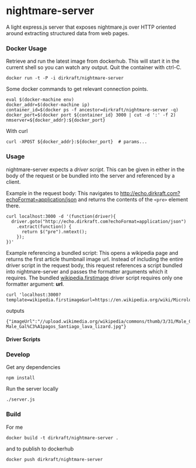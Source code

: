 nightmare-server
================

A light express.js server that exposes nightmare.js over HTTP
oriented around extracting structured data from web pages.



### Docker Usage ###

Retrieve and run the latest image from dockerhub. This will
start it in the current shell so you can watch any output.
Quit the container with ctrl-C.

    docker run -t -P -i dirkraft/nightmare-server

Some docker commands to get relevant connection points.

    eval $(docker-machine env)
    docker_addr=$(docker-machine ip)
    container_id=$(docker ps -f ancestor=dirkraft/nightmare-server -q)
    docker_port=$(docker port ${container_id} 3000 | cut -d ':' -f 2)
    nmserver=${docker_addr}:${docker_port}

With curl

    curl -XPOST ${docker_addr}:${docker_port}  # params...


### Usage ###

nightmare-server expects a *driver script*. This can be given in
either in the body of the request or be bundled into the server and
referenced by a client.

Example in the request body:
This navigates to http://echo.dirkraft.com?echoFormat=application/json
and returns the contents of the `<pre>` element there.

    curl localhost:3000 -d '(function(driver){
      driver.goto("http://echo.dirkraft.com?echoFormat=application/json")
        .extract(function() {
          return $("pre").nmtext();
        });
    })'

Example referencing a bundled script:
This opens a wikipedia page and returns the first article thumbnail 
image url. Instead of including the entire driver script in the request 
body, this request references a script bundled into nightmare-server and 
passes the formatter arguments which it requires. The bundled 
[wikipedia.firstimage](templates/wikipedia.firstimage.js) 
driver script requires only one formatter argument: **url**.

    curl 'localhost:3000?template=wikipedia.firstimage&url=https://en.wikipedia.org/wiki/Microlophus_albemarlensis'

outputs

    {"imageUrl":"//upload.wikimedia.org/wikipedia/commons/thumb/3/31/Male_Gal%C3%A1pagos_Santiago_lava_lizard.jpg/220px-Male_Gal%C3%A1pagos_Santiago_lava_lizard.jpg"}



#### Driver Scripts ####



### Develop ###

Get any dependencies

    npm install

Run the server locally

    ./server.js



### Build ###

For me

    docker build -t dirkraft/nightmare-server .

and to publish to dockerhub

    docker push dirkraft/nightmare-server


